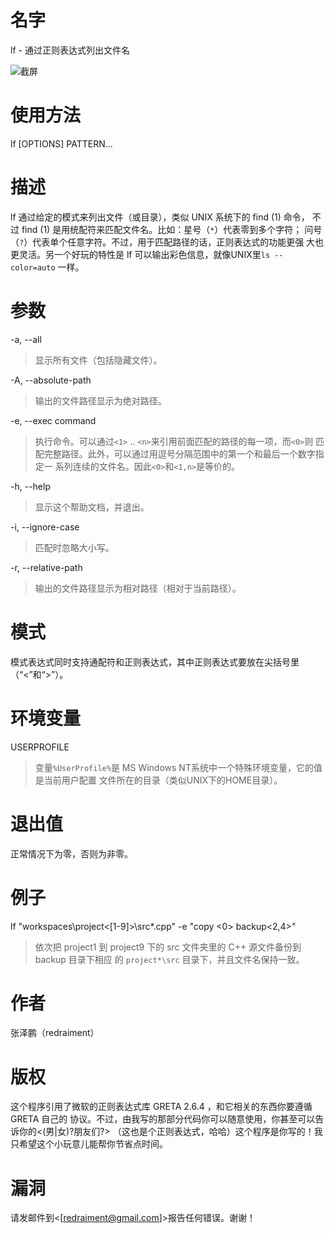 # 名字

lf - 通过正则表达式列出文件名

![截屏](https://raw.github.com/redraiment/lf/master/screen-shot.jpg)

# 使用方法

lf [OPTIONS] PATTERN...

# 描述

lf 通过给定的模式来列出文件（或目录），类似 UNIX 系统下的 find (1) 命令，
不过 find (1) 是用统配符来匹配文件名。比如：星号（`*`）代表零到多个字符；
问号（`?`）代表单个任意字符。不过，用于匹配路径的话，正则表达式的功能更强
大也更灵活。另一个好玩的特性是 lf 可以输出彩色信息，就像UNIX里`ls --color=auto` 一样。

# 参数

-a, --all
> 显示所有文件（包括隐藏文件）。

-A, --absolute-path
> 输出的文件路径显示为绝对路径。

-e, --exec command
> 执行命令。可以通过`<1>` .. `<n>`来引用前面匹配的路径的每一项，而`<0>`则
> 匹配完整路径。此外，可以通过用逗号分隔范围中的第一个和最后一个数字指定一
> 系列连续的文件名。因此`<0>`和`<1,n>`是等价的。

-h, --help
> 显示这个帮助文档，并退出。

-i, --ignore-case
> 匹配时忽略大小写。

-r, --relative-path
> 输出的文件路径显示为相对路径（相对于当前路径）。

# 模式

模式表达式同时支持通配符和正则表达式，其中正则表达式要放在尖括号里（“<”和“>”）。

# 环境变量

USERPROFILE
> 变量`%UserProfile%`是 MS Windows NT系统中一个特殊环境变量，它的值是当前用户配置
> 文件所在的目录（类似UNIX下的HOME目录）。

# 退出值

正常情况下为零，否则为非零。

# 例子

lf "workspaces\project<[1-9]>\src\*.cpp" -e "copy <0> backup\<2,4>"
> 依次把 project1 到 project9 下的 src 文件夹里的 C++ 源文件备份到 backup 目录下相应
> 的 `project*\src` 目录下，并且文件名保持一致。

# 作者

张泽鹏（redraiment）

# 版权

这个程序引用了微软的正则表达式库 GRETA 2.6.4 ，和它相关的东西你要遵循 GRETA 自己的
协议。不过，由我写的那部分代码你可以随意使用，你甚至可以告诉你的<(男|女)?朋友们?>
（这也是个正则表达式，哈哈）这个程序是你写的！我只希望这个小玩意儿能帮你节省点时间。

# 漏洞

请发邮件到<[redraiment@gmail.com]>报告任何错误。谢谢！
